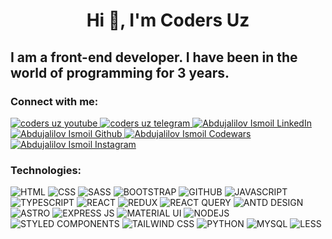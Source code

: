 <h1 align="center">Hi 👋, I'm Coders Uz</h1>
<h2 align="left">I am a front-end developer. I have been in the world of programming for 3 years.</h2>

<h3 align="left">Connect with me:</h3>
<p>
 <a href="https://www.youtube.com/@Coders_Uz" target="_blank">
      <img 
        alt="coders uz youtube" 
        title="coders uz youtube"
        src="https://img.shields.io/badge/YouTube-FF0000?style=for-the-badge&logo=youtube&logoColor=white" 
      >
    </a>
     <a href="https://t.me/CODERS_UZZ" target="_blank">
      <img 
        alt="coders uz telegram" 
        title="coders uz telegram"
        src="https://img.shields.io/badge/Telegram-2CA5E0?style=for-the-badge&logo=telegram&logoColor=white" 
      >
   </a>
    <a href="https://www.linkedin.com/in/abdujalilov-ismoil-60490826b" target="_blank">
      <img 
        alt="Abdujalilov Ismoil LinkedIn" 
        title="Abdujalilov Ismoil LinkedIn"
        src="https://img.shields.io/badge/LinkedIn-0077B5?style=for-the-badge&logo=linkedin&logoColor=white" 
      >
   </a>
 <a href="https://www.github.com/AbdujalilovIsmoil" target="_blank">
      <img 
        alt="Abdujalilov Ismoil Github" 
        title="Abdujalilov Ismoil Github"
        src="https://img.shields.io/badge/GitHub-100000?style=for-the-badge&logo=github&logoColor=white" 
      >
   </a>
 <a href="https://www.codewars.com/users/AbdujalilovIsmoilov" target="_blank">
     <img 
       alt="Abdujalilov Ismoil Codewars" 
       title="Abdujalilov Ismoil Codewars"
       src="https://img.shields.io/badge/Codewars-B1361E?style=for-the-badge&logo=Codewars&logoColor=white" 
     >
   </a>
 <a href="https://www.instagram.com/coders.uzz" target="_blank">
     <img 
       alt="Abdujalilov Ismoil Instagram" 
       title="Abdujalilov Ismoil Instagram"
       src="https://img.shields.io/badge/Instagram-E4405F?style=for-the-badge&logo=instagram&logoColor=white" 
     >
   </a>
</p>

<h3 align="left">Technologies:</h3>

<p class="box">
  <img 
     alt="HTML" 
     title="HTML" 
     src="https://img.shields.io/badge/HTML5-E34F26?style=for-the-badge&logo=html5&logoColor=white" 
   /> 
  <img 
     alt="CSS" 
     title="CSS" 
     src="https://img.shields.io/badge/CSS3-1572B6?style=for-the-badge&logo=css3&logoColor=white" 
   /> 
  <img 
     alt="SASS" 
     title="SASS" 
     src="https://img.shields.io/badge/Sass-CC6699?style=for-the-badge&logo=sass&logoColor=white" 
   /> 
  <img 
     alt="BOOTSTRAP" 
     title="BOOTSTRAP" 
     src="https://img.shields.io/badge/Bootstrap-563D7C?style=for-the-badge&logo=bootstrap&logoColor=white" 
   /> 
  <img 
     alt="GITHUB" 
     title="GITHUB" 
     src="https://img.shields.io/badge/GitHub-100000?style=for-the-badge&logo=github&logoColor=white" 
   /> 
  <img 
     alt="JAVASCRIPT" 
     title="JAVASCRIPT" 
     src="https://img.shields.io/badge/JavaScript-323330?style=for-the-badge&logo=javascript&logoColor=F7DF1E" 
   /> 
  <img 
     alt="TYPESCRIPT" 
     title="TYPESCRIPT" 
     src="https://img.shields.io/badge/TypeScript-007ACC?style=for-the-badge&logo=typescript&logoColor=white" 
   /> 
  <img 
     alt="REACT" 
     title="REACT" 
     src="https://img.shields.io/badge/React-20232A?style=for-the-badge&logo=react&logoColor=61DAFB" 
  /> 
  <img 
     alt="REDUX" 
     title="REDUX" 
     src="https://img.shields.io/badge/Redux-593D88?style=for-the-badge&logo=redux&logoColor=white" 
  /> 
  <img 
     alt="REACT QUERY" 
     title="REACT QUERY" 
     src="https://img.shields.io/badge/React_Query-FF4154?style=for-the-badge&logo=ReactQuery&logoColor=white" 
  /> 
  <img 
     alt="ANTD DESIGN" 
     title="ANTD DESIGN" 
     src="https://img.shields.io/badge/Ant%20Design-1890FF?style=for-the-badge&logo=antdesign&logoColor=white" 
  /> 
  <img 
     alt="ASTRO" 
     title="ASTRO" 
     src="https://img.shields.io/badge/Astro-0C1222?style=for-the-badge&logo=astro&logoColor=FDFDFE" 
  /> 
  <img 
     alt="EXPRESS JS" 
     title="EXPRESS JS" 
     src="https://img.shields.io/badge/Express%20js-000000?style=for-the-badge&logo=express&logoColor=white" 
  /> 
  <img 
     alt="MATERIAL UI" 
     title="MATERIAL UI" 
     src="https://img.shields.io/badge/Material%20UI-007FFF?style=for-the-badge&logo=mui&logoColor=white" 
  /> 
  <img 
     alt="NODEJS" 
     title="NODEJS" 
     src="https://img.shields.io/badge/Node%20js-339933?style=for-the-badge&logo=nodedotjs&logoColor=white" 
  /> 
  <img 
     alt="STYLED COMPONENTS" 
     title="STYLED COMPONENTS" 
     src="https://img.shields.io/badge/styled--components-DB7093?style=for-the-badge&logo=styled-components&logoColor=white" 
  /> 
  <img 
     alt="TAILWIND CSS" 
     title="TAILWIND CSS" 
     src="https://img.shields.io/badge/Tailwind_CSS-38B2AC?style=for-the-badge&logo=tailwind-css&logoColor=white" 
  /> 
  <img 
     alt="PYTHON" 
     title="PYTHON" 
     src="https://img.shields.io/badge/Python-FFD43B?style=for-the-badge&logo=python&logoColor=blue" 
  /> 
  <img 
     alt="MYSQL" 
     title="MYSQL" 
     src="https://img.shields.io/badge/mysql-%2300f.svg?style=for-the-badge&logo=mysql&logoColor=white" 
  /> 
  <img 
     alt="LESS" 
     title="LESS" 
     src="https://img.shields.io/badge/less-2B4C80?style=for-the-badge&logo=less&logoColor=white" 
  /> 
</p>
